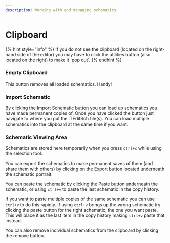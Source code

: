 ```yaml
---
description: Working with and managing schematics.
---
```


# Clipboard

{% hint style="info" %}
If you do not see the clipboard \(located on the right-hand side of the editor\) you may have to click the utilities button \(also located on the right\) to make it 'pop out'.
{% endhint %}

### Empty Clipboard

This button removes all loaded schematics. Handy!

### Import Schematic

By clicking the Import Schematic button you can load up schematics you have made permanent copies of. Once you have clicked the button just navigate to where you put the .TEditSch file\(s\). You can load multiple schematics into the clipboard at the same time if you want.

### Schematic Viewing Area

Schematics are stored here temporarily when you press `ctrl+c` while using the selection tool.

You can export the schematics to make permanent saves of them \(and share them with others\) by clicking on the Export button located underneath the schematic portrait.

You can paste the schematic by clicking the Paste button underneath the schematic, or using `ctrl+v` to paste the last schematic in the copy history.

If you want to paste multiple copies of the same schematic you can use `ctrl+v` to do this rapidly. If using `ctrl+v` brings up the wrong schematic try clicking the paste button for the right schematic; the one you want paste. This will place it as the last item in the copy history making `ctrl+v` paste that instead.

You can also remove individual schematics from the clipboard by clicking the remove button.

